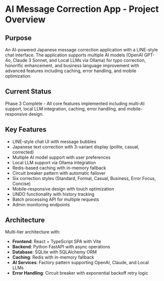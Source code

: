 # AI Message Correction App - Project Overview

## Purpose
An AI-powered Japanese message correction application with a LINE-style chat interface. The application supports multiple AI models (OpenAI GPT-4o, Claude 3 Sonnet, and Local LLMs via Ollama) for typo correction, honorific enhancement, and business language improvement with advanced features including caching, error handling, and mobile optimization.

## Current Status
Phase 3 Complete - All core features implemented including multi-AI support, local LLM integration, caching, error handling, and mobile-responsive design.

## Key Features
- LINE-style chat UI with message bubbles
- Japanese text correction with 3-variant display (polite, casual, corrected)  
- Multiple AI model support with user preferences
- Local LLM support via Ollama integration
- Redis-based caching with in-memory fallback
- Circuit breaker pattern with automatic failover
- Six correction styles (Standard, Formal, Casual, Business, Error Focus, Concise)
- Mobile-responsive design with touch optimization
- UNDO functionality with history tracking
- Batch processing API for multiple requests
- Admin monitoring endpoints

## Architecture
Multi-tier architecture with:
- **Frontend**: React + TypeScript SPA with Vite
- **Backend**: Python FastAPI with async operations  
- **Database**: SQLite with SQLAlchemy ORM
- **Caching**: Redis with in-memory fallback
- **AI Services**: Factory pattern supporting OpenAI, Claude, and Local LLMs
- **Error Handling**: Circuit breaker with exponential backoff retry logic